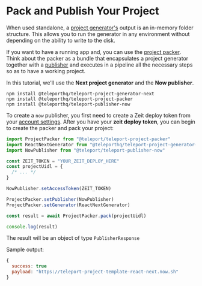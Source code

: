 # Pack and Publish Your Project

When used standalone, a [project generator's](/project-generators/flavors.html) output is an in-memory folder structure. This allows you to run the generator in any environment without depending on the ability to write to the disk.

If you want to have a running app and, you can use the [project packer](/project-generators/project-packer.html). Think about the packer as a bundle that encapsulates a project generator together with a [publisher](/project-generators/publishers.html) and executes in a pipeline all the necessary steps so as to have a working project.

In this tutorial, we'll use the **Next project generator** and the **Now publisher**.

```
npm install @teleporthq/teleport-project-generator-next
npm install @teleporthq/teleport-project-packer
npm install @teleporthq/teleport-publisher-now
```

To create a `now` publisher, you first need to create a Zeit deploy token from your [account settings](https://zeit.co/account/tokens).
After you have your **zeit deploy token**, you can begin to create the packer and pack your project:

```js
import ProjectPacker from "@teleport/teleport-project-packer"
import ReactNextGenerator from "@teleporthq/teleport-project-generator-react-next"
import NowPublisher from "@teleport/teleport-publisher-now"

const ZEIT_TOKEN = "YOUR_ZEIT_DEPLOY_HERE"
const projectUidl = {
  /* ... */
}

NowPublisher.setAccessToken(ZEIT_TOKEN)

ProjectPacker.setPublisher(NowPublisher)
ProjectPacker.setGenerator(ReactNextGenerator)

const result = await ProjectPacker.pack(projectUidl)

console.log(result)
```

The result will be an object of type `PublisherResponse`

Sample output:

```js
{
  success: true
  payload: "https://teleport-project-template-react-next.now.sh"
}
```
